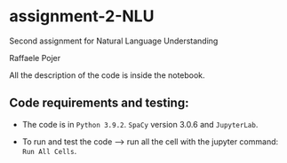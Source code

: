 # assignment-2-NLU
Second assignment for Natural Language Understanding

Raffaele Pojer

All the description of the code is inside the notebook.

## Code requirements and testing:

- The code is in `Python 3.9.2`. `SpaCy` version 3.0.6 and `JupyterLab`. 

- To run and test the code --> run all the cell with the jupyter command: `Run All Cells`.